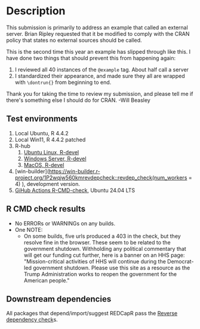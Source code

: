 Description
===============================================

This submission is primarily to address an example that called an external server.
Brian Ripley requested that it be modified to comply with the CRAN policy that states
no external sources should be called.

This is the second time this year an example has slipped through like this.
I have done two things that should prevent this from happening again:

1. I reviewed all 40 instances of the `@example` tag.  About half call a server
2. I standardized their appearance, and made sure they all are wrapped with `\dontrun{}` from beginning to end.

Thank you for taking the time to review my submission, and please tell me if there's something else I should do for CRAN.  -Will Beasley

Test environments
-----------------------------------------------

1. Local Ubuntu, R 4.4.2
2. Local Win11, R 4.4.2 patched
3. R-hub
    1. [Ubuntu Linux, R-devel](https://github.com/OuhscBbmc/REDCapR/actions/runs/16556199643/job/46817960404)
    2. [Windows Server, R-devel](https://github.com/OuhscBbmc/REDCapR/actions/runs/16556199643/job/46817960397)
    3. [MacOS, R-devel](https://github.com/OuhscBbmc/REDCapR/actions/runs/16556199643/job/46817960406)
4. [win-builder](https://win-builder.r-project.org/1P2wqjw560kmrevdepcheck::revdep_check(num_workers = 4)
), development version.
5. [GiHub Actions R-CMD-check](https://github.com/OuhscBbmc/REDCapR/actions/workflows/check-release.yaml), Ubuntu 24.04 LTS

R CMD check results
-----------------------------------------------

* No ERRORs or WARNINGs on any builds.
* One NOTE:
  * On some builds, five urls produced a 403 in the check, but they resolve fine in the browser.
    These seem to be related to the government shutdown.
    Withholding any political commentary that will get our funding cut further,
    here is a banner on an HHS page: "Mission-critical activities of HHS will continue during the Democrat-led government shutdown. Please use this site as a resource as the Trump Administration works to reopen the government for the American people."

Downstream dependencies
-----------------------------------------------

All packages that depend/import/suggest REDCapR pass the
[Reverse dependency check](https://github.com/OuhscBbmc/REDCapR/actions/workflows/recheck.yml)s.
